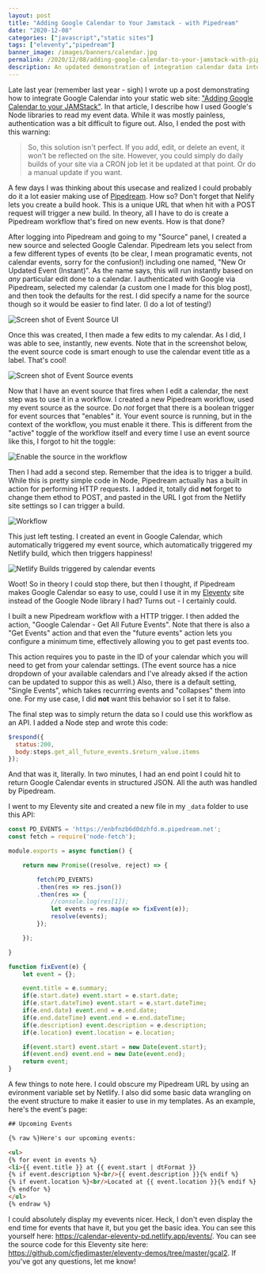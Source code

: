 ```yaml
---
layout: post
title: "Adding Google Calendar to Your Jamstack - with Pipedream"
date: "2020-12-08"
categories: ["javascript","static sites"]
tags: ["eleventy","pipedream"]
banner_image: /images/banners/calendar.jpg
permalink: /2020/12/08/adding-google-calendar-to-your-jamstack-with-pipedream
description: An updated demonstration of integration calendar data into your Jamstack site - with Pipedream
---
```


Late last year (remember last year - sigh) I wrote up a post demonstrating how to integrate Google Calendar into your static web site: ["Adding Google Calendar to your JAMStack"](https://www.raymondcamden.com/2019/11/18/adding-google-calendar-to-your-jamstack). In that article, I describe how I used Google's Node libraries to read my event data. While it was mostly painless, authentication was a bit difficult to figure out. Also, I ended the post with this warning:

<blockquote>
So, this solution isn't perfect. If you add, edit, or delete an event, it won't be reflected on the site. However, you could simply do daily builds of your site via a CRON job let it be updated at that point. Or do a manual update if you want.
</blockquote>

A few days I was thinking about this usecase and realized I could probably do it a lot easier making use of [Pipedream](https://www.pipedream.com). How so? Don't forget that Nelify lets you create a build hook. This is a unique URL that when hit with a POST request will trigger a new build. In theory, all I have to do is create a Pipedream workflow that's fired on new events. How is that done?

After logging into Pipedream and going to my "Source" panel, I created a new source and selected Google Calendar. Pipedream lets you select from a few different types of events (to be clear, I mean programatic events, not calendar events, sorry for the confusion!) including one named, "New Or Updated Event (Instant)". As the name says, this will run instantly based on *any* particular edit done to a calendar. I authenticated with Google via Pipedream, selected my calendar (a custom one I made for this blog post), and then took the defaults for the rest. I did specify a name for the source though so it would be easier to find later. (I do a lot of testing!)

<p>
<img data-src="https://static.raymondcamden.com/images/2020/12/cal2-1.jpg" alt="Screen shot of Event Source UI" class="lazyload imgborder imgcenter">
</p>

Once this was created, I then made a few edits to my calendar. As I did, I was able to see, instantly, new events. Note that in the screenshot below, the event source code is smart enough to use the calendar event title as a label. That's cool!

<p>
<img data-src="https://static.raymondcamden.com/images/2020/12/gcal2-2.jpg" alt="Screen shot of Event Source events" class="lazyload imgborder imgcenter">
</p>

Now that I have an event source that fires when I edit a calendar, the next step was to use it in a workflow. I created a new Pipedream workflow, used my event source as the source. Do *not* forget that there is a boolean trigger for event sources that "enables" it. Your event source is running, but in the context of the workflow, you must enable it there. This is different from the "active" toggle of the workflow itself and every time I use an event source like this, I forgot to hit the toggle:

<p>
<img data-src="https://static.raymondcamden.com/images/2020/12/gcal2-3.jpg" alt="Enable the source in the workflow" class="lazyload imgborder imgcenter">
</p>

Then I had add a second step. Remember that the idea is to trigger a build. While this is pretty simple code in Node, Pipedream actually has a built in action for performing HTTP requests. I added it, totally did <strong>not</strong> forget to change them ethod to POST, and pasted in the URL I got from the Netlify site settings so I can trigger a build.

<p>
<img data-src="https://static.raymondcamden.com/images/2020/12/gcal2-4.jpg" alt="Workflow" class="lazyload imgborder imgcenter">
</p>

This just left testing. I created an event in Google Calendar, which automatically triggered my event source, which automatically triggered my Netlify build, which then triggers happiness!

<p>
<img data-src="https://static.raymondcamden.com/images/2020/12/gcal2-5.jpg" alt="Netlify Builds triggered by calendar events" class="lazyload imgborder imgcenter">
</p>

Woot! So in theory I could stop there, but then I thought, if Pipedream makes Google Calendar so easy to use, could I use it in my [Eleventy](https://www.11ty.dev/) site instead of the Google Node library I had? Turns out - I certainly could.

I built a new Pipedream workflow with a HTTP trigger. I then added the action, "Google Calendar - Get All Future Events". Note that there is also a "Get Events" action and that even the "future events" action lets you configure a minimum time, effectively allowing you to get past events too. 

This action requires you to paste in the ID of your calendar which you will need to get from your calendar settings. (The event source has a nice dropdown of your available calendars and I've already aksed if the action can be updated to suppor this as well.) Also, there is a default setting, "Single Events", which takes recurrring events and "collapses" them into one. For my use case, I did <strong>not</strong> want this behavior so I set it to false. 

The final step was to simply return the data so I could use this workflow as an API. I added a Node step and wrote this code:

```js
$respond({
  status:200,
  body:steps.get_all_future_events.$return_value.items
});
```

And that was it, literally. In two minutes, I had an end point I could hit to return Google Calendar events in structured JSON. All the auth was handled by Pipedream. 

I went to my Eleventy site and created a new file in my `_data` folder to use this API:

```js
const PD_EVENTS = 'https://enbfnzb6d0dzhfd.m.pipedream.net';
const fetch = require('node-fetch');

module.exports = async function() {

	return new Promise((resolve, reject) => {

		fetch(PD_EVENTS)
		.then(res => res.json())
		.then(res => {
			//console.log(res[1]);
			let events = res.map(e => fixEvent(e));
			resolve(events);
		});

	});

}

function fixEvent(e) {
	let event = {};

	event.title = e.summary;
	if(e.start.date) event.start = e.start.date;
	if(e.start.dateTime) event.start = e.start.dateTime;
	if(e.end.date) event.end = e.end.date;
	if(e.end.dateTime) event.end = e.end.dateTime;
	if(e.description) event.description = e.description;
	if(e.location) event.location = e.location;

	if(event.start) event.start = new Date(event.start);
	if(event.end) event.end = new Date(event.end);
	return event;
}
```

A few things to note here. I could obscure my Pipedream URL by using an evironment variable set by Netlify. I also did some basic data wrangling on the event structure to make it easier to use in my templates. As an example, here's the event's page:

```html
## Upcoming Events

{% raw %}Here's our upcoming events:

<ul>
{% for event in events %}
<li>{{ event.title }} at {{ event.start | dtFormat }}
{% if event.description %}<br/>{{ event.description }}{% endif %}
{% if event.location %}<br/>Located at {{ event.location }}{% endif %}
{% endfor %}
</ul>
{% endraw %}
```

I could absolutely display my evevents nicer. Heck, I don't even display the end time for events that have it, but you get the basic idea. You can see this yourself here: <https://calendar-eleventy-pd.netlify.app/events/>. You can see the source code for this Eleventy site here: <https://github.com/cfjedimaster/eleventy-demos/tree/master/gcal2>. If you've got any questions, let me know!